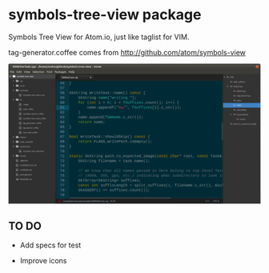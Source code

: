 # symbols-tree-view package

Symbols Tree View for Atom.io, just like taglist for VIM.

tag-generator.coffee comes from http://github.com/atom/symbols-view

![screenshot](/screenshot.png?raw=true)


## TO DO

* Add specs for test

* Improve icons
